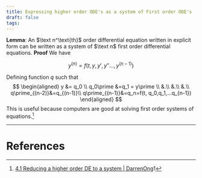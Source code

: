 ```yaml
---
title: Expressing higher order ODE's as a system of First order ODE's
draft: false
tags:
---
```


**Lemma**: An $\text n^\text{th}$ order differential equation written in explicit form can be written as a system of $\text n$ first order differential equations.
**Proof**
We have

$$
y^{(n)}=f(t, y, y\prime, y\prime\prime..., y^{(n-1)})
$$

Defining function $q$ such that 
$$
\begin{aligned}
	y &= q_0 \\
	q_0\prime &=q_1 = y\prime \\
	&.\\
	&.\\
	&.\\
	q\prime_{(n-2)}&=q_{(n-1)}\\
	q\prime_{(n-1)}&=q_n=f(t, q_0,q_1,...q_{n-1})
	\end{aligned}
$$
This is useful because computers are good at solving first order systems of equations.[^1]

---

# References

[^1]: [4.1 Reducing a higher order DE to a system | DarrenOng](https://www.youtube.com/watch?v=K_Oa-tY2dWw)1
